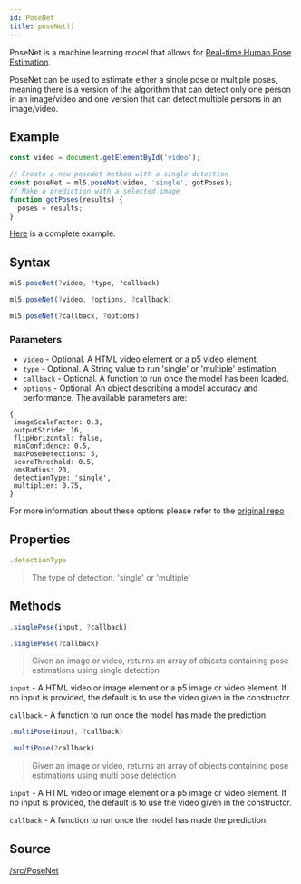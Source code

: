 ```yaml
---
id: PoseNet
title: poseNet()
---
```


PoseNet is a machine learning model that allows for [Real-time Human Pose Estimation](https://medium.com/tensorflow/real-time-human-pose-estimation-in-the-browser-with-tensorflow-js-7dd0bc881cd5).

PoseNet can be used to estimate either a single pose or multiple poses, meaning there is a version of the algorithm that can detect only one person in an image/video and one version that can detect multiple persons in an image/video.

## Example

```javascript
const video = document.getElementById('video');

// Create a new poseNet method with a single detection
const poseNet = ml5.poseNet(video, 'single', gotPoses);
// Make a prediction with a selected image
function gotPoses(results) {
  poses = results;
}
```

[Here](https://github.com/ml5js/ml5-examples/blob/master/p5js/PoseNet/sketch.js) is a complete example.

## Syntax

  ```javascript
  ml5.poseNet(?video, ?type, ?callback)
  ```

  ```javascript
  ml5.poseNet(?video, ?options, ?callback)
  ```

  ```javascript
  ml5.poseNet(?callback, ?options)
  ```

### Parameters

  - `video` - Optional. A HTML video element or a p5 video element.
  - `type` - Optional. A String value to run 'single' or 'multiple' estimation.
  - `callback` - Optional. A function to run once the model has been loaded.
  - `options` - Optional. An object describing a model accuracy and performance. The available parameters are:
   ```
   { 
    imageScaleFactor: 0.3,
    outputStride: 16,
    flipHorizontal: false,
    minConfidence: 0.5,
    maxPoseDetections: 5,
    scoreThreshold: 0.5,
    nmsRadius: 20,
    detectionType: 'single',
    multiplier: 0.75,
  }
  ```
  For more information about these options please refer to the [original repo](https://github.com/tensorflow/tfjs-models/tree/master/posenet)


## Properties

  ```javascript
  .detectionType
  ```
  > The type of detection. 'single' or 'multiple'


## Methods

  ```javascript
  .singlePose(input, ?callback)
  ```

  ```javascript
  .singlePose(?callback)
  ```

  > Given an image or video, returns an array of objects containing pose estimations using single detection

  `input` -  A HTML video or image element or a p5 image or video element. If no input is provided, the default is to use the video given in the constructor.

  `callback` - A function to run once the model has made the prediction.

  ```javascript
  .multiPose(input, ?callback)
  ```

  ```javascript
  .multiPose(?callback)
  ```

  > Given an image or video, returns an array of objects containing pose estimations using multi pose detection

  `input` -  A HTML video or image element or a p5 image or video element. If no input is provided, the default is to use the video given in the constructor.

  `callback` - A function to run once the model has made the prediction.

## Source

[/src/PoseNet](https://github.com/ml5js/ml5-library/tree/master/src/PoseNet)
